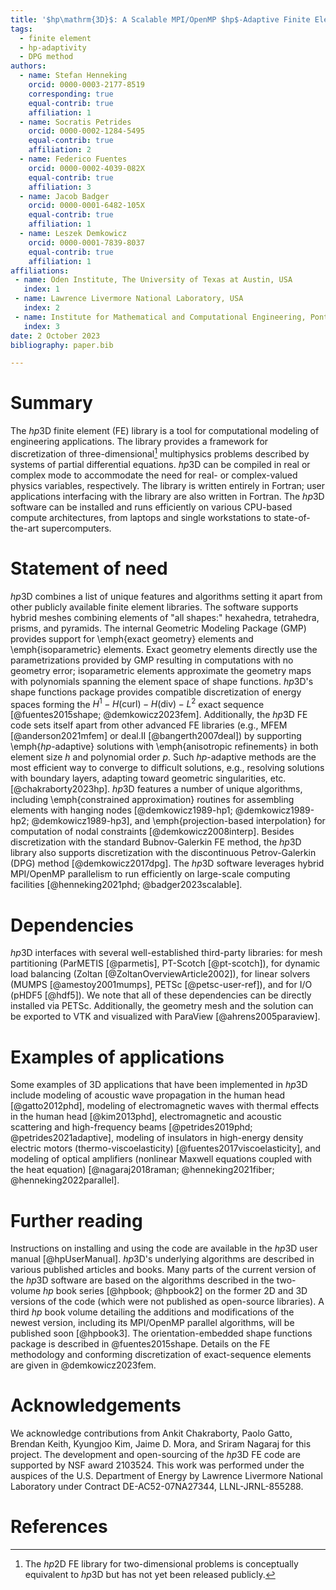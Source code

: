 ```yaml
---
title: '$hp\mathrm{3D}$: A Scalable MPI/OpenMP $hp$-Adaptive Finite Element Software Library for Complex Multiphysics Applications'
tags:
  - finite element
  - hp-adaptivity
  - DPG method
authors:
  - name: Stefan Henneking
    orcid: 0000-0003-2177-8519
    corresponding: true
    equal-contrib: true
    affiliation: 1
  - name: Socratis Petrides
    orcid: 0000-0002-1284-5495
    equal-contrib: true
    affiliation: 2
  - name: Federico Fuentes
    orcid: 0000-0002-4039-082X
    equal-contrib: true
    affiliation: 3
  - name: Jacob Badger
    orcid: 0000-0001-6482-105X
    equal-contrib: true
    affiliation: 1
  - name: Leszek Demkowicz
    orcid: 0000-0001-7839-8037
    equal-contrib: true
    affiliation: 1
affiliations:
 - name: Oden Institute, The University of Texas at Austin, USA
   index: 1
 - name: Lawrence Livermore National Laboratory, USA
   index: 2
 - name: Institute for Mathematical and Computational Engineering, Pontificia Universidad Católica de Chile, Chile
   index: 3
date: 2 October 2023
bibliography: paper.bib

---
```


# Summary

The $hp\mathrm{3D}$ finite element (FE) library is a tool for computational modeling of engineering applications. The library provides a framework for discretization of three-dimensional[^1] multiphysics problems described by systems of partial differential equations. $hp\mathrm{3D}$ can be compiled in real or complex mode to accommodate the need for real- or complex-valued physics variables, respectively. The library is written entirely in Fortran; user applications interfacing with the library are also written in Fortran. The $hp\mathrm{3D}$ software can be installed and runs efficiently on various CPU-based compute architectures, from laptops and single workstations to state-of-the-art supercomputers.

[^1]: The $hp\mathrm{2D}$ FE library for two-dimensional problems is conceptually equivalent to $hp\mathrm{3D}$ but has not yet been released publicly.

# Statement of need

$hp\mathrm{3D}$ combines a list of unique features and algorithms setting it apart from other publicly available finite element libraries. The software supports hybrid meshes combining elements of "all shapes:" hexahedra, tetrahedra, prisms, and pyramids. The internal Geometric Modeling Package (GMP) provides support for \emph{exact geometry} elements and \emph{isoparametric} elements. Exact geometry elements directly use the parametrizations provided by GMP resulting in computations with no geometry error; isoparametric elements approximate the geometry maps with polynomials spanning the element space of shape functions. $hp\mathrm{3D}$'s shape functions package provides compatible discretization of energy spaces forming the $H^1-H(\text{curl})-H(\text{div})-L^2$ exact sequence [@fuentes2015shape; @demkowicz2023fem]. Additionally, the $hp\mathrm{3D}$ FE code sets itself apart from other advanced FE libraries (e.g., MFEM [@anderson2021mfem] or deal.II [@bangerth2007deal]) by supporting \emph{$hp$-adaptive} solutions with \emph{anisotropic refinements} in both element size $h$ and polynomial order $p$. Such $hp$-adaptive methods are the most efficient way to converge to difficult solutions, e.g., resolving solutions with boundary layers, adapting toward geometric singularities, etc. [@chakraborty2023hp]. $hp\mathrm{3D}$ features a number of unique algorithms, including \emph{constrained approximation} routines for assembling elements with hanging nodes [@demkowicz1989-hp1; @demkowicz1989-hp2; @demkowicz1989-hp3], and \emph{projection-based interpolation} for computation of nodal constraints [@demkowicz2008interp]. Besides discretization with the standard Bubnov-Galerkin FE method, the $hp\mathrm{3D}$ library also supports discretization with the discontinuous Petrov-Galerkin (DPG) method [@demkowicz2017dpg]. The $hp\mathrm{3D}$ software leverages hybrid MPI/OpenMP parallelism to run efficiently on large-scale computing facilities [@henneking2021phd; @badger2023scalable].

# Dependencies

$hp\mathrm{3D}$ interfaces with several well-established third-party libraries: for mesh partitioning (ParMETIS [@parmetis], PT-Scotch [@pt-scotch]), for dynamic load balancing (Zoltan [@ZoltanOverviewArticle2002]), for linear solvers (MUMPS [@amestoy2001mumps], PETSc [@petsc-user-ref]), and for I/O (pHDF5 [@hdf5]). We note that all of these dependencies can be directly installed via PETSc. Additionally, the geometry mesh and the solution can be exported to VTK and visualized with ParaView [@ahrens2005paraview].

# Examples of applications

Some examples of 3D applications that have been implemented in $hp\mathrm{3D}$ include modeling of acoustic wave propagation in the human head [@gatto2012phd], modeling of electromagnetic waves with thermal effects in the human head [@kim2013phd], electromagnetic and acoustic scattering and high-frequency beams [@petrides2019phd; @petrides2021adaptive], modeling of insulators in high-energy density electric motors (thermo-viscoelasticity) [@fuentes2017viscoelasticity], and modeling of optical amplifiers (nonlinear Maxwell equations coupled with the heat equation) [@nagaraj2018raman; @henneking2021fiber; @henneking2022parallel].

# Further reading

Instructions on installing and using the code are available in the $hp\mathrm{3D}$ user manual [@hpUserManual]. $hp\mathrm{3D}$'s underlying algorithms are described in various published articles and books. Many parts of the current version of the $hp\mathrm{3D}$ software are based on the algorithms described in the two-volume $hp$ book series [@hpbook; @hpbook2] on the former 2D and 3D versions of the code (which were not published as open-source libraries). A third $hp$ book volume detailing the additions and modifications of the newest version, including its MPI/OpenMP parallel algorithms, will be published soon [@hpbook3]. The orientation-embedded shape functions package is described in @fuentes2015shape. Details on the FE methodology and conforming discretization of exact-sequence elements are given in @demkowicz2023fem.

# Acknowledgements

We acknowledge contributions from Ankit Chakraborty, Paolo Gatto, Brendan Keith, Kyungjoo Kim, Jaime D. Mora, and Sriram Nagaraj for this project. The development and open-sourcing of the $hp\mathrm{3D}$ FE code are supported by NSF award 2103524. This work was performed under the auspices of the U.S. Department of Energy by Lawrence Livermore National Laboratory under Contract DE-AC52-07NA27344, LLNL-JRNL-855288.

# References

